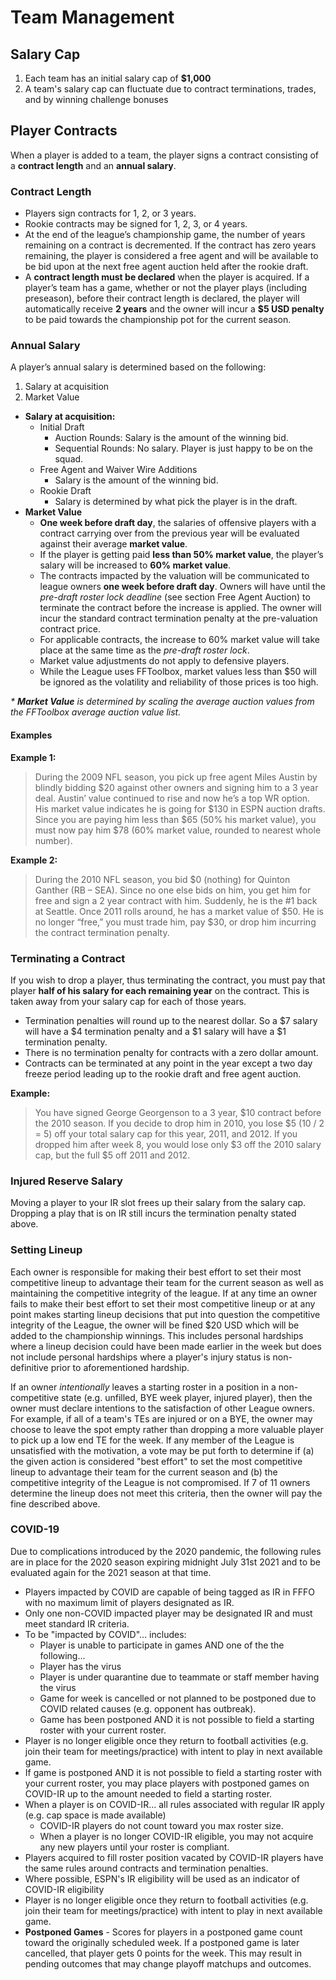 # Team Management

## Salary Cap

1. Each team has an initial salary cap of **$1,000**
2. A team's salary cap can fluctuate due to contract terminations, trades, and by winning challenge bonuses


## Player Contracts

When a player is added to a team, the player signs a contract consisting of a **contract length** and an **annual salary**.

### Contract Length

* Players sign contracts for 1, 2, or 3 years.
* Rookie contracts may be signed for 1, 2, 3, or 4 years.
* At the end of the league’s championship game, the number of years remaining on a contract is decremented.  If the contract has zero years remaining, the player is considered a free agent and will be available to be bid upon at the next free agent auction held after the rookie draft.
* A **contract length must be declared** when the player is acquired.  If a player’s team has a game, whether or not the player plays (including preseason), before their contract length is declared, the player will automatically receive **2 years** and the owner will incur a **$5 USD penalty** to be paid towards the championship pot for the current season.


### Annual Salary

A player’s annual salary is determined based on the following:

1.  Salary at acquisition
2.  Market Value

* **Salary at acquisition:**
    * Initial Draft
        * Auction Rounds: Salary is the amount of the winning bid.
        * Sequential Rounds: No salary.  Player is just happy to be on the squad.
    * Free Agent and Waiver Wire Additions
        * Salary is the amount of the winning bid.
    * Rookie Draft
        * Salary is determined by what pick the player is in the draft.
* **Market Value**
    * **One week before draft day**, the salaries of offensive players with a contract carrying over from the previous year will be evaluated against their average **market value**.
    * If the player is getting paid **less than 50% market value**, the player’s salary will be increased to **60% market value**.
    * The contracts impacted by the valuation will be communicated to league owners **one week before draft day**. Owners will have until the *pre-draft roster lock deadline* (see section Free Agent Auction) to terminate the contract before the increase is applied. The owner will incur the standard contract termination penalty at the pre-valuation contract price.
    * For applicable contracts, the increase to 60% market value will take place at the same time as the *pre-draft roster lock*.
    * Market value adjustments do not apply to defensive players.
    * While the League uses FFToolbox, market values less than $50 will be ignored as the volatility and reliability of those prices is too high.

*\* __Market Value__ is determined by scaling the average auction values from the FFToolbox average auction value list.*


#### Examples

**Example 1:**

> During the 2009 NFL season, you pick up free agent Miles Austin by blindly bidding $20 against other owners and signing him to a 3 year deal.  Austin’ value continued to rise and now he’s a top WR option.  His market value indicates he is going for $130 in ESPN auction drafts.  Since you are paying him less than $65 (50% his market value), you must now pay him $78 (60% market value, rounded to nearest whole number).

**Example 2:**

> During the 2010 NFL season, you bid $0 (nothing) for Quinton Ganther (RB – SEA).   Since no one else bids on him, you get him for free and sign a 2 year contract with him.  Suddenly, he is the #1 back at Seattle.  Once 2011 rolls around, he has a market value of $50.  He is no longer “free,” you must trade him, pay $30, or drop him incurring the contract termination penalty.


### Terminating a Contract

If you wish to drop a player, thus terminating the contract, you must pay that player **half of his salary for each remaining year** on the contract.  This is taken away from your salary cap for each of those years.

* Termination penalties will round up to the nearest dollar.  So a $7 salary will have a $4 termination penalty and a $1 salary will have a $1 termination penalty.
* There is no termination penalty for contracts with a zero dollar amount.
* Contracts can be terminated at any point in the year except a two day freeze period leading up to the rookie draft and free agent auction.

**Example:**

> You have signed George Georgenson to a 3 year, $10 contract before the 2010 season.  If you decide to drop him in 2010, you lose $5 (10 / 2 = 5) off your total salary cap for this year, 2011, and 2012.  If you dropped him after week 8, you would lose only $3 off the 2010 salary cap, but the full $5 off 2011 and 2012.


### Injured Reserve Salary

Moving a player to your IR slot frees up their salary from the salary cap.  Dropping a play that is on IR still incurs the termination penalty stated above.

### Setting Lineup

Each owner is responsible for making their best effort to set their most competitive lineup to advantage their team for the current season as well as maintaining the competitive integrity of the league. If at any time an owner fails to make their best effort to set their most competitive lineup or at any point makes starting lineup decisions that put into question the competitive integrity of the League, the owner will be fined $20 USD which will be added to the championship winnings. This includes personal hardships where a lineup decision could have been made earlier in the week but does not include personal hardships where a player's injury status is non-definitive prior to aforementioned hardship.

If an owner *intentionally* leaves a starting roster in a position in a non-competitive state (e.g. unfilled, BYE week player, injured player), then the owner must declare intentions to the satisfaction of other League owners. For example, if all of a team's TEs are injured or on a BYE, the owner may choose to leave the spot empty rather than dropping a more valuable player to pick up a low end TE for the week. If any member of the League is unsatisfied with the motivation, a vote may be put forth to determine if (a) the given action is considered "best effort" to set the most competitive lineup to advantage their team for the current season and (b) the competitive integrity of the League is not compromised. If 7 of 11 owners determine the lineup does not meet this criteria, then the owner will pay the fine described above.

### COVID-19 

Due to complications introduced by the 2020 pandemic, the following rules are in place for the 2020 season expiring midnight July 31st 2021 and to be evaluated again for the 2021 season at that time. 

* Players impacted by COVID are capable of being tagged as IR in FFFO with no maximum limit of players designated as IR.
* Only one non-COVID impacted player may be designated IR and must meet standard IR criteria.
* To be "impacted by COVID"... includes:
  * Player is unable to participate in games AND one of the the following...
  * Player has the virus
  * Player is under quarantine due to teammate or staff member having the virus
  * Game for week is cancelled or not planned to be postponed due to COVID related causes (e.g. opponent has outbreak).
  * Game has been postponed AND it is not possible to field a starting roster with your current roster.
* Player is no longer eligible once they return to football activities (e.g. join their team for meetings/practice) with intent to play in next available game.
* If game is postponed AND it is not possible to field a starting roster with your current roster, you may place players with postponed games on COVID-IR up to the amount needed to field a starting roster. 
* When a player is on COVID-IR... all rules associated with regular IR apply (e.g. cap space is made available)
  * COVID-IR players do not count toward you max roster size.
  * When a player is no longer COVID-IR eligible, you may not acquire any new players until your roster is compliant.
* Players acquired to fill roster position vacated by COVID-IR players have the same rules around contracts and termination penalties.
* Where possible, ESPN's IR eligibility will be used as an indicator of COVID-IR eligibility
* Player is no longer eligible once they return to football activities (e.g. join their team for meetings/practice) with intent to play in next available game.
* **Postponed Games** - Scores for players in a postponed game count toward the originally scheduled week. If a postponed game is later cancelled, that player gets 0 points for the week. This may result in pending outcomes that may change playoff matchups and outcomes. 

